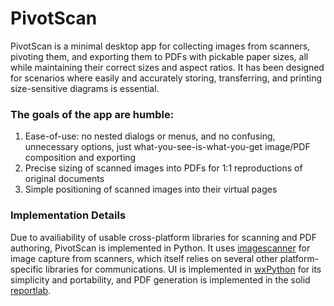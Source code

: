 PivotScan
=========

PivotScan is a minimal desktop app for collecting images from scanners, pivoting them, and exporting them to PDFs with pickable paper sizes, all while maintaining their correct sizes and aspect ratios. It has been designed for scenarios where easily and accurately storing, transferring, and printing size-sensitive diagrams is essential.

### The goals of the app are humble:

1. Ease-of-use: no nested dialogs or menus, and no confusing, unnecessary options, just what-you-see-is-what-you-get image/PDF composition and exporting
1. Precise sizing of scanned images into PDFs for 1:1 reproductions of original documents
1. Simple positioning of scanned images into their virtual pages


### Implementation Details
Due to availiability of usable cross-platform libraries for scanning and PDF authoring, PivotScan is implemented in Python. It uses [imagescanner](https://code.google.com/p/imagescanner/) for image capture from scanners, which itself relies on several other platform-specific libraries for communications. UI is implemented in [wxPython](http://wxpython.org/) for its simplicity and portability, and PDF generation is implemented in the solid [reportlab](https://pypi.python.org/pypi/reportlab).
